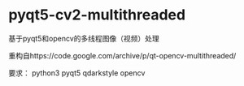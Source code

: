 # pyqt5-cv2-multithreaded
基于pyqt5和opencv的多线程图像（视频）处理

重构自https://code.google.com/archive/p/qt-opencv-multithreaded/

要求：
python3
pyqt5
qdarkstyle
opencv

